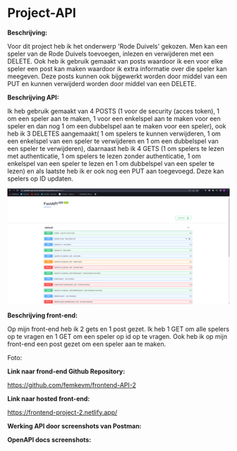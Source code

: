 # Project-API


**Beschrijving:**

Voor dit project heb ik het onderwerp 'Rode Duivels' gekozen. Men kan een speler van de Rode Duivels toevoegen, inlezen en verwijderen met een DELETE. Ook heb ik gebruik gemaakt van posts waardoor ik een voor elke speler een post kan maken waardoor ik extra informatie over die speler kan meegeven. Deze posts kunnen ook bijgewerkt worden door middel van een PUT en kunnen verwijderd worden door middel van een DELETE.



**Beschrijving API:**

Ik heb gebruik gemaakt van 4 POSTS (1 voor de security (acces token), 1 om een speler aan te maken, 1 voor een enkelspel aan te maken voor een speler en dan nog 1 om een dubbelspel aan te maken voor een speler), ook heb ik 3 DELETES aangemaakt( 1 om spelers te kunnen verwijderen, 1 om een enkelspel van een speler te verwijderen en 1 om een dubbelspel van een speler te verwijderen), daarnaast heb ik 4 GETS (1 om spelers te lezen met authenticatie, 1 om spelers te lezen zonder authenticatie, 1 om enkelspel van een speler te lezen en 1 om dubbelspel van een speler te lezen) en als laatste heb ik er ook nog een PUT aan toegevoegd. Deze kan spelers op ID updaten.

![images/overzicht-fastapi.png](images/overzicht-fastapi.png)


**Beschrijving front-end:**

Op mijn front-end heb ik 2 gets en 1 post gezet. Ik heb 1 GET om alle spelers op te vragen en 1 GET om een speler op id op te vragen. Ook heb ik op mijn front-end een post gezet om een speler aan te maken.

Foto:


**Link naar frond-end Github Repository:**

https://github.com/femkevm/frontend-API-2


**Link naar hosted front-end:**

https://frontend-project-2.netlify.app/

**Werking API door screenshots van Postman:**


**OpenAPI docs screenshots:**


